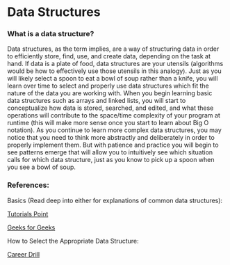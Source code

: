 # Data Structures

### What is a data structure?

Data structures, as the term implies, are a way of structuring data in order to efficiently store, find, use, and create data, depending on the task at hand. If data is a plate of food, data structures are your utensils (algorithms would be how to effectively use those utensils in this analogy). Just as you will likely select a spoon to eat a bowl of soup rather than a knife, you will learn over time to select and properly use data structures which fit the nature of the data you are working with. When you begin learning basic data structures such as arrays and linked lists, you will start to conceptualize how data is stored, searched, and edited, and what these operations will contribute to the space/time complexity of your program at runtime (this will make more sense once you start to learn about Big O notation). As you continue to learn more complex data structures, you may notice that you need to think more abstractly and deliberately in order to properly implement them. But with patience and practice you will begin to see patterns emerge that will allow you to intuitively see which situation calls for which data structure, just as you know to pick up a spoon when you see a bowl of soup.

### References:

Basics (Read deep into either for explanations of common data structures):

[Tutorials Point](https://intranet.alxswe.com/rltoken/ZjxizWAKkkJzpHs1mmZZdw "Tutorials Point")

[Geeks for Geeks](https://intranet.alxswe.com/rltoken/j6OHt4I4GW0dOWihIwQoWA "Geeks for Geeks")

How to Select the Appropriate Data Structure:

[Career Drill](https://intranet.alxswe.com/rltoken/Zf-TH854gUT9X44DXf5VJw "Career Drill")